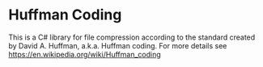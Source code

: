 # Huffman Coding
This is a C# library for file compression according to the standard created by David A. Huffman, a.k.a. Huffman coding. For more details see https://en.wikipedia.org/wiki/Huffman_coding
